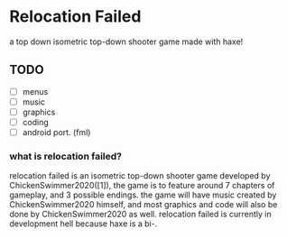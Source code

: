# Relocation Failed

a top down isometric top-down shooter game made with haxe!

## TODO

- [ ] menus
- [ ] music
- [ ] graphics
- [ ] coding
- [ ] android port. (fml)

### what is relocation failed?

relocation failed is an isometric top-down shooter game developed by ChickenSwimmer2020([1]), the game is to feature around 7 chapters of gameplay, and 3 possible endings. the game will have music created by ChickenSwimmer2020 himself, and most graphics and code will also be done by ChickenSwimmer2020 as well. relocation failed is currently in development hell because haxe is a bi-.
